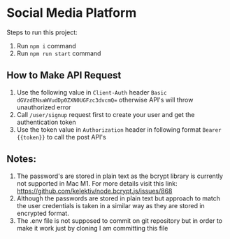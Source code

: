 # Social Media Platform

Steps to run this project:

1. Run `npm i` command
2. Run `npm run start` command

## How to Make API Request
1. Use the following value in `Client-Auth` header `Basic dGVzdENsaWVudDp0ZXN0UGFzc3dvcmQ=` otherwise API's will throw unauthorized error
2. Call `/user/signup` request first to create your user and get the authentication token
3. Use the token value in `Authorization` header in following format `Bearer {{token}}` to call the post API's


## Notes:
1. The password's are stored in plain text as the bcrypt library is currently not supported in Mac M1. For more details visit this link:
https://github.com/kelektiv/node.bcrypt.js/issues/868
2. Although the passwords are stored in plain text but approach to match the user credentials is taken in a similar way as they are stored in encrypted format.
3. The .env file is not supposed to commit on git repository but in order to make it work just by cloning I am committing this file


